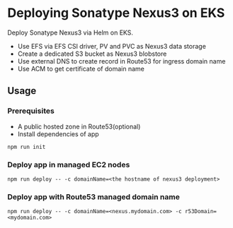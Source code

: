 # Deploying Sonatype Nexus3 on EKS

Deploy Sonatype Nexus3 via Helm on EKS.

- Use EFS via EFS CSI driver, PV and PVC as Nexus3 data storage
- Create a dedicated S3 bucket as Nexus3 blobstore
- Use external DNS to create record in Route53 for ingress domain name 
- Use ACM to get certificate of domain name

## Usage

### Prerequisites
- A public hosted zone in Route53(optional)
- Install dependencies of app
```
npm run init
```

### Deploy app in managed EC2 nodes
```
npm run deploy -- -c domainName=<the hostname of nexus3 deployment>
```

### Deploy app with Route53 managed domain name
```
npm run deploy -- -c domainName=<nexus.mydomain.com> -c r53Domain=<mydomain.com>
```